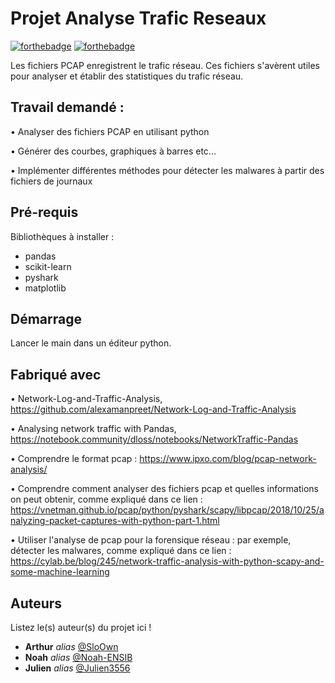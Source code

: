 # Projet Analyse Trafic Reseaux

[![forthebadge](http://forthebadge.com/images/badges/built-with-love.svg)](http://forthebadge.com)  [![forthebadge](http://forthebadge.com/images/badges/powered-by-electricity.svg)](http://forthebadge.com)

Les fichiers PCAP enregistrent le trafic réseau. Ces fichiers s'avèrent utiles pour analyser et établir des
statistiques du trafic réseau.

## Travail demandé :
• Analyser des fichiers PCAP en utilisant python

• Générer des courbes, graphiques à barres etc...

• Implémenter différentes méthodes pour détecter les malwares à partir des fichiers de journaux

## Pré-requis

Bibliothèques à installer :
- pandas
- scikit-learn
- pyshark
- matplotlib

## Démarrage

Lancer le main dans un éditeur python.

## Fabriqué avec

• Network-Log-and-Traffic-Analysis, https://github.com/alexamanpreet/Network-Log-and-Traffic-Analysis

• Analysing network traffic with Pandas,
https://notebook.community/dloss/notebooks/NetworkTraffic-Pandas

• Comprendre le format pcap : https://www.ipxo.com/blog/pcap-network-analysis/

• Comprendre comment analyser des fichiers pcap et quelles informations on peut obtenir, comme expliqué dans ce lien : https://vnetman.github.io/pcap/python/pyshark/scapy/libpcap/2018/10/25/analyzing-packet-captures-with-python-part-1.html

• Utiliser l'analyse de pcap pour la forensique réseau : par exemple, détecter les malwares, comme expliqué dans ce lien : https://cylab.be/blog/245/network-traffic-analysis-with-python-scapy-and-some-machine-learning

## Auteurs
Listez le(s) auteur(s) du projet ici !
* **Arthur** _alias_ [@SloOwn](https://github.com/SloOwn)
* **Noah** _alias_ [@Noah-ENSIB](https://github.com/Noah-ENSIB)
* **Julien** _alias_ [@Julien3556](https://github.com/Julien3556)



